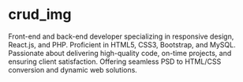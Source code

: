 # crud_img
Front-end and back-end developer specializing in responsive design, React.js, and PHP. Proficient in HTML5, CSS3, Bootstrap, and MySQL. Passionate about delivering high-quality code, on-time projects, and ensuring client satisfaction. Offering seamless PSD to HTML/CSS conversion and dynamic web solutions.  
